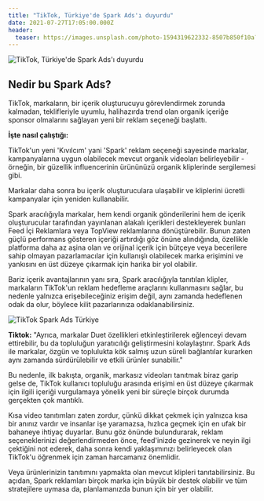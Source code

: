 ```yaml
---
title: "TikTok, Türkiye'de Spark Ads'ı duyurdu"
date: 2021-07-27T17:05:00.000Z
header:
  teaser: https://images.unsplash.com/photo-1594319622332-8507b850f10a?ixid=MnwxMjA3fDB8MHxwaG90by1wYWdlfHx8fGVufDB8fHx8&ixlib=rb-1.2.1&auto=format&fit=crop&w=1050&q=80
---
```

![TikTok, Türkiye'de Spark Ads'ı duyurdu](https://images.unsplash.com/photo-1594319622332-8507b850f10a?ixid=MnwxMjA3fDB8MHxwaG90by1wYWdlfHx8fGVufDB8fHx8&ixlib=rb-1.2.1&auto=format&fit=crop&w=1050&q=80)

Nedir bu Spark Ads?
-
TikTok, markaların, bir içerik oluşturucuyu görevlendirmek zorunda kalmadan, teklifleriyle uyumlu, halihazırda trend olan organik içeriğe sponsor olmalarını sağlayan yeni bir reklam seçeneği başlattı.

**İşte nasıl çalıştığı:**

TikTok'un yeni 'Kıvılcım' yani 'Spark' reklam seçeneği sayesinde markalar, kampanyalarına uygun olabilecek mevcut organik videoları belirleyebilir - örneğin, bir güzellik influencerinin ürününüzü organik kliplerinde sergilemesi gibi.

Markalar daha sonra bu içerik oluşturuculara ulaşabilir ve kliplerini ücretli kampanyalar için yeniden kullanabilir.

Spark aracılığıyla markalar, hem kendi organik gönderilerini hem de içerik oluşturucular tarafından yayınlanan alakalı içerikleri destekleyerek bunları Feed İçi Reklamlara veya TopView reklamlarına dönüştürebilir. Bunun zaten güçlü performans gösteren içeriği artırdığı göz önüne alındığında, özellikle platforma daha az aşina olan ve orijinal içerik için bütçeye veya becerilere sahip olmayan pazarlamacılar için kullanışlı olabilecek marka erişimini ve yankısını en üst düzeye çıkarmak için harika bir yol olabilir.

Bariz içerik avantajlarının yanı sıra, Spark aracılığıyla tanıtılan klipler, markaların TikTok'un reklam hedefleme araçlarını kullanmasını sağlar, bu nedenle yalnızca erişebileceğiniz erişim değil, aynı zamanda hedeflenen odak da olur, böylece kilit pazarlarınıza odaklanabilirsiniz.

![TikTok Spark Ads Türkiye](https://sf16-muse-va.ibytedtos.com/obj/i18nblog/images/7bac4d926600eb13d0476dba29cb8fdf.gif)

**Tiktok:**
"Ayrıca, markalar Duet özellikleri etkinleştirilerek eğlenceyi devam ettirebilir, bu da topluluğun yaratıcılığı geliştirmesini kolaylaştırır. Spark Ads ile markalar, özgün ve toplulukta kök salmış uzun süreli bağlantılar kurarken aynı zamanda sürdürülebilir ve etkili ürünler sunabilir."

Bu nedenle, ilk bakışta, organik, markasız videoları tanıtmak biraz garip gelse de, TikTok kullanıcı topluluğu arasında erişimi en üst düzeye çıkarmak için ilgili içeriği vurgulamaya yönelik yeni bir süreçle birçok durumda gerçekten çok mantıklı.

Kısa video tanıtımları zaten zordur, çünkü dikkat çekmek için yalnızca kısa bir anınız vardır ve insanlar işe yaramazsa, hızlıca geçmek için en ufak bir bahaneye ihtiyaç duyarlar. Bunu göz önünde bulundurarak, reklam seçeneklerinizi değerlendirmeden önce, feed'inizde gezinerek ve neyin ilgi çektiğini not ederek, daha sonra kendi yaklaşımınızı belirleyecek olan TikTok'u öğrenmek için zaman harcamanız önemlidir.

Veya ürünlerinizin tanıtımını yapmakta olan mevcut klipleri tanıtabilirsiniz. Bu açıdan, Spark reklamları birçok marka için büyük bir destek olabilir ve tüm stratejilere uymasa da, planlamanızda bunun için bir yer olabilir.
